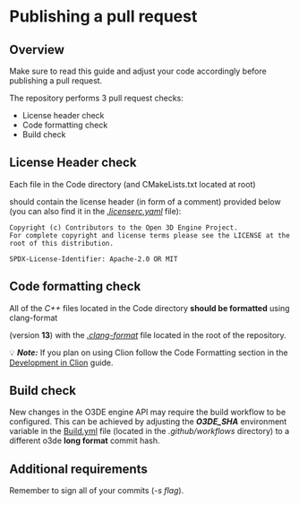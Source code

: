 # Publishing a pull request

## Overview
Make sure to read this guide and adjust your code accordingly before publishing a pull request.

The repository performs 3 pull request checks:

- License header check
- Code formatting check
- Build check

## License Header check

Each file in the Code directory (and CMakeLists.txt located at root)

should contain the license header (in form of a comment) provided below (you can also find it in the *[.licenserc.yaml](https://github.com/RobotecAI/o3de-ros2-gem/blob/development/.licenserc.yaml)* file):

```
Copyright (c) Contributors to the Open 3D Engine Project.
For complete copyright and license terms please see the LICENSE at the root of this distribution.

SPDX-License-Identifier: Apache-2.0 OR MIT
```

## Code formatting check

All of the *C++* files located in the Code directory **should be formatted** using clang-format 

(version **13**) with the *[.clang-format](https://github.com/RobotecAI/o3de-ros2-gem/blob/development/.clang-format)* file located in the root of the repository.

💡 ***Note:*** If you plan on using Clion follow the Code Formatting section in the [Development in Clion](docs/static/development_in_clion.md) guide.

## Build check

New changes in the O3DE engine API may require the build workflow to be configured. This can be achieved by adjusting the ***O3DE_SHA*** environment variable in the [Build.yml](https://github.com/RobotecAI/o3de-ros2-gem/blob/development/.github/workflows/Build.yml) file (located in the *.github/workflows* directory) to a different o3de **long format** commit hash.

## Additional requirements

Remember to sign all of your commits (*-s flag*).